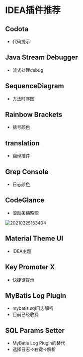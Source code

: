 # IDEA插件推荐

## Codota
- 代码提示

## Java Stream Debugger
- 流式处理debug

## SequenceDiagram
- 方法时序图

## Rainbow Brackets
- 括号颜色

## translation
- 翻译插件

## Grep Console
- 日志颜色

## CodeGlance
- 滚动条缩略图

![20210325153404](https://cdn.jsdelivr.net/gh/leiyu1997/ImageHostingService@master/resources/blogs/20210325153404.png)

## Material Theme UI 
- IDEA主题

## Key Promoter X
- 快捷键提示

## MyBatis Log Plugin
- mybatis sql日志解析
- 目前已经收费

## SQL Params Setter
- MyBatis Log Plugin的替代
- 选择日志->右键->解析